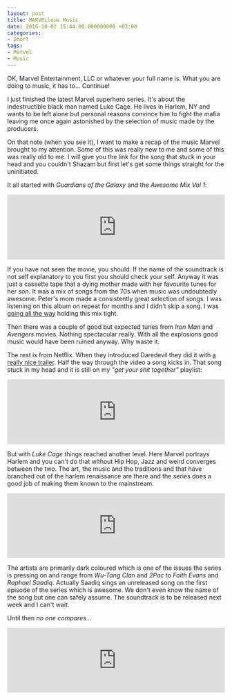 ```yaml
---
layout: post
title: MARVELlous Music
date: 2016-10-02 15:44:00.000000000 +03:00
categories:
- Short
tags:
- Marvel
- Music
---
```


OK, Marvel Entertainment, LLC or whatever your full name is. What you are doing to music, it has to... Continue!

I just finished the latest Marvel superhero series. It's about the indestructible black man named Luke Cage. He lives in Harlem, NY and wants to be left alone but personal reasons convince him to fight the mafia leaving me once again astonished by the selection of music made by the producers.

On that note (when you see it), I want to make a recap of the music Marvel brought to my attention. Some of this was really new to me and some of this was really old to me. I will give you the link for the song that stuck in your head and you couldn't Shazam but first let's get some things straight for the uninitiated.

It all started with _Guardians of the Galaxy_ and the _Awesome Mix Vol 1_:

<iframe src="https://www.youtube.com/embed/NrI-UBIB8Jk?feature=oembed" width="100%" frameborder="0" allowfullscreen="allowfullscreen"></iframe>

If you have not seen the movie, you should. If the name of the soundtrack is not self explanatory to you first you should check your self. Anyway it was just a cassette tape that a dying mother made with her favourite tunes for her son. It was a mix of songs from the 70s when music was undoubtedly awesome. Peter's mom made a consistently great selection of songs. I was listening on this album on repeat for months and I didn't skip a song. I was [going all the way](https://www.youtube.com/watch?v=ULL7apmAJTE) holding this mix tight.

Then there was a couple of good but expected tunes from _Iron Man_ and _Avengers_ movies. Nothing spectacular really. With all the explosions good music would have been ruined anyway. Why waste it.

The rest is from Netflix. When they introduced Daredevil they did it with [a really nice trailer](https://www.youtube.com/watch?v=jAy6NJ_D5vU). Half the way through the video a song kicks in. That song stuck in my head and it is still on my _"get your shit together"_ playlist:

<iframe src="https://www.youtube.com/embed/iMq3lQFFHFw?feature=oembed" width="100%" frameborder="0" allowfullscreen="allowfullscreen"></iframe>

But with _Luke Cage_ things reached another level. Here Marvel portrays Harlem and you can't do that without Hip Hop, Jazz and weird converges between the two. The art, the music and the traditions and that have branched out of the harlem renaissance are there and the series does a good job of making them known to the mainstream.

<iframe src="https://www.youtube.com/embed/videoseries?list=PL6DQ5bOYWQVAmTbDQI3Ps6gGx2it_1LoQ" width="100%" frameborder="0" allowfullscreen="allowfullscreen"></iframe>

The artists are primarily dark coloured which is one of the issues the series is pressing on and range from _Wu-Tang Clan_ and _2Pac_ to _Faith Evans_ and _Raphael Saadiq_. Actually Saadiq sings an unreleased song on the first episode of the series which is awesome. We don't even know the name of the song but one can safely assume. The soundtrack is to be released next week and I can't wait.

Until then _no one compares..._

<iframe src="https://www.youtube.com/embed/2L12F1GIfrg?feature=oembed" width="100%" frameborder="0" allowfullscreen="allowfullscreen"></iframe>
